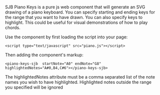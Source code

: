 SJB Piano Keys is a pure js web component that will generate an SVG drawing of a piano keyboard.  You can specify starting and ending keys for the range that you want to have drawn.  You can also specify keys to highlight. This could be useful for visual demonstrations of how to play chords.

Use the component by first loading the script into your page:

`<script type="text/javascript" src="piano.js"></script>`

Then adding the component's markup:

`<piano-keys-sjb  startNote="A0" endNote="G8" highlightedNotes="A#0,B4,C#6"></piano-keys-sjb>`

The highlightedNotes attribute must be a comma separated list of the note names you wish to have highlighted. Highlighted notes outside the range you specified will be ignored
